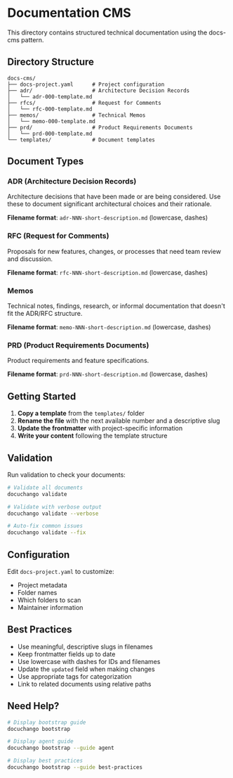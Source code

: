 # Documentation CMS

This directory contains structured technical documentation using the docs-cms pattern.

## Directory Structure

```
docs-cms/
├── docs-project.yaml      # Project configuration
├── adr/                   # Architecture Decision Records
│   └── adr-000-template.md
├── rfcs/                  # Request for Comments
│   └── rfc-000-template.md
├── memos/                 # Technical Memos
│   └── memo-000-template.md
├── prd/                   # Product Requirements Documents
│   └── prd-000-template.md
└── templates/             # Document templates
```

## Document Types

### ADR (Architecture Decision Records)
Architecture decisions that have been made or are being considered. Use these to document significant architectural choices and their rationale.

**Filename format**: `adr-NNN-short-description.md` (lowercase, dashes)

### RFC (Request for Comments)
Proposals for new features, changes, or processes that need team review and discussion.

**Filename format**: `rfc-NNN-short-description.md` (lowercase, dashes)

### Memos
Technical notes, findings, research, or informal documentation that doesn't fit the ADR/RFC structure.

**Filename format**: `memo-NNN-short-description.md` (lowercase, dashes)

### PRD (Product Requirements Documents)
Product requirements and feature specifications.

**Filename format**: `prd-NNN-short-description.md` (lowercase, dashes)

## Getting Started

1. **Copy a template** from the `templates/` folder
2. **Rename the file** with the next available number and a descriptive slug
3. **Update the frontmatter** with project-specific information
4. **Write your content** following the template structure

## Validation

Run validation to check your documents:

```bash
# Validate all documents
docuchango validate

# Validate with verbose output
docuchango validate --verbose

# Auto-fix common issues
docuchango validate --fix
```

## Configuration

Edit `docs-project.yaml` to customize:
- Project metadata
- Folder names
- Which folders to scan
- Maintainer information

## Best Practices

- Use meaningful, descriptive slugs in filenames
- Keep frontmatter fields up to date
- Use lowercase with dashes for IDs and filenames
- Update the `updated` field when making changes
- Use appropriate tags for categorization
- Link to related documents using relative paths

## Need Help?

```bash
# Display bootstrap guide
docuchango bootstrap

# Display agent guide
docuchango bootstrap --guide agent

# Display best practices
docuchango bootstrap --guide best-practices
```
